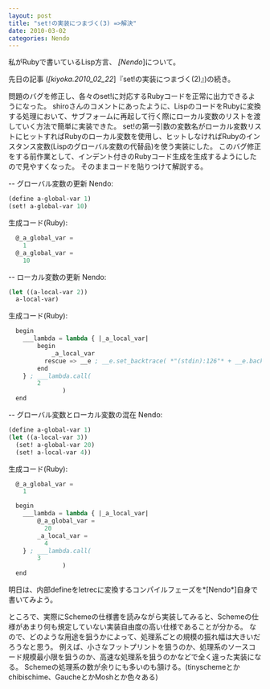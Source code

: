 ```yaml
---
layout: post
title: "set!の実装につまづく(3) =>解決"
date: 2010-03-02
categories: Nendo
---
```

私がRubyで書いているLisp方言、 *[Nendo*]について。

先日の記事 (*[kiyoka.2010_02_22*]『set!の実装につまづく(2)』)の続き。

問題のバグを修正し、各々のset!に対応するRubyコードを正常に出力できるようになった。
shiroさんのコメントにあったように、LispのコードをRubyに変換する処理において、サブフォームに再起して行く際にローカル変数のリストを渡していく方法で簡単に実装できた。
set!の第一引数の変数名がローカル変数リストにヒットすればRubyのローカル変数を使用し、ヒットしなければRubyのインスタンス変数(Lispのグローバル変数の代替品)を使う実装にした。
このバグ修正をする前作業として、インデント付きのRubyコード生成を生成するようにしたので見やすくなった。
そのままコードを貼りつけて解説する。

-- グローバル変数の更新
Nendo:
```lisp
(define a-global-var 1)
(set! a-global-var 10)
```
生成コード(Ruby):
```javascript
  @_a_global_var = 
    1
  @_a_global_var = 
    10
```

-- ローカル変数の更新
Nendo:
```lisp
(let ((a-local-var 2))
  a-local-var)
```
生成コード(Ruby):
```lisp
  begin
    ___lambda = lambda { |_a_local_var| 
        begin
            _a_local_var
          rescue => __e ; __e.set_backtrace( *"(stdin):126"* + __e.backtrace ) ; raise __e
        end
    } ; ___lambda.call(
        2
               )
  end
```

-- グローバル変数とローカル変数の混在
Nendo:
```lisp
(define a-global-var 1)
(let ((a-local-var 3))
  (set! a-global-var 20)
  (set! a-local-var 4))
```
生成コード(Ruby):
```lisp
  @_a_global_var = 
    1

  begin
    ___lambda = lambda { |_a_local_var| 
        @_a_global_var = 
          20
        _a_local_var = 
          4
    } ; ___lambda.call(
        3
               )
  end
```

明日は、内部defineをletrecに変換するコンパイルフェーズを*[Nendo*]自身で書いてみよう。

ところで、実際にSchemeの仕様書を読みながら実装してみると、Schemeの仕様があまり何も規定していない実装自由度の高い仕様であることが分かる。
なので、どのような用途を狙うかによって、処理系ごとの規模の振れ幅は大きいだろうなと思う。
例えば、小さなフットプリントを狙うのか、処理系のソースコード規模最小限を狙うのか、高速な処理系を狙うのかなどで全く違った実装になる。
Schemeの処理系の数が余りにも多いのも頷ける。(tinyschemeとかchibischime、GaucheとかMoshとか色々ある)
